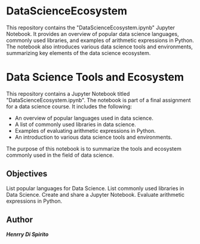 # DataScienceEcosystem
This repository contains the "DataScienceEcosystem.ipynb" Jupyter Notebook. It provides an overview of popular data science languages, commonly used libraries, and examples of arithmetic expressions in Python. The notebook also introduces various data science tools and environments, summarizing key elements of the data science ecosystem.

# Data Science Tools and Ecosystem
This repository contains a Jupyter Notebook titled "DataScienceEcosystem.ipynb". The notebook is part of a final assignment for a data science course. It includes the following:

* An overview of popular languages used in data science.
* A list of commonly used libraries in data science.
* Examples of evaluating arithmetic expressions in Python.
* An introduction to various data science tools and environments.

The purpose of this notebook is to summarize the tools and ecosystem commonly used in the field of data science.

## Objectives
List popular languages for Data Science.
List commonly used libraries in Data Science.
Create and share a Jupyter Notebook.
Evaluate arithmetic expressions in Python.

## Author
***Henrry Di Spirito***
